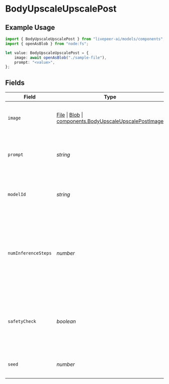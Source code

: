 # BodyUpscaleUpscalePost

## Example Usage

```typescript
import { BodyUpscaleUpscalePost } from "livepeer-ai/models/components";
import { openAsBlob } from "node:fs";

let value: BodyUpscaleUpscalePost = {
    image: await openAsBlob("./sample-file"),
    prompt: "<value>",
};
```

## Fields

| Field                                                                                                                                                                                                                            | Type                                                                                                                                                                                                                             | Required                                                                                                                                                                                                                         | Description                                                                                                                                                                                                                      |
| -------------------------------------------------------------------------------------------------------------------------------------------------------------------------------------------------------------------------------- | -------------------------------------------------------------------------------------------------------------------------------------------------------------------------------------------------------------------------------- | -------------------------------------------------------------------------------------------------------------------------------------------------------------------------------------------------------------------------------- | -------------------------------------------------------------------------------------------------------------------------------------------------------------------------------------------------------------------------------- |
| `image`                                                                                                                                                                                                                          | [File](https://developer.mozilla.org/en-US/docs/Web/API/File) \| [Blob](https://developer.mozilla.org/en-US/docs/Web/API/Blob) \| [components.BodyUpscaleUpscalePostImage](../../models/components/bodyupscaleupscalepostimage.md) | :heavy_check_mark:                                                                                                                                                                                                               | Uploaded image to modify with the pipeline.                                                                                                                                                                                      |
| `prompt`                                                                                                                                                                                                                         | *string*                                                                                                                                                                                                                         | :heavy_check_mark:                                                                                                                                                                                                               | Text prompt(s) to guide upscaled image generation.                                                                                                                                                                               |
| `modelId`                                                                                                                                                                                                                        | *string*                                                                                                                                                                                                                         | :heavy_minus_sign:                                                                                                                                                                                                               | Hugging Face model ID used for upscaled image generation.                                                                                                                                                                        |
| `numInferenceSteps`                                                                                                                                                                                                              | *number*                                                                                                                                                                                                                         | :heavy_minus_sign:                                                                                                                                                                                                               | Number of denoising steps. More steps usually lead to higher quality images but slower inference. Modulated by strength.                                                                                                         |
| `safetyCheck`                                                                                                                                                                                                                    | *boolean*                                                                                                                                                                                                                        | :heavy_minus_sign:                                                                                                                                                                                                               | Perform a safety check to estimate if generated images could be offensive or harmful.                                                                                                                                            |
| `seed`                                                                                                                                                                                                                           | *number*                                                                                                                                                                                                                         | :heavy_minus_sign:                                                                                                                                                                                                               | Seed for random number generation.                                                                                                                                                                                               |